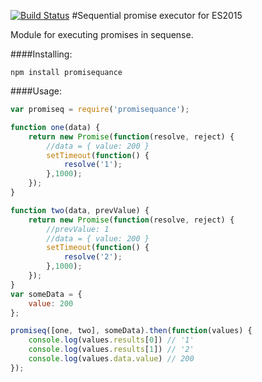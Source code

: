 [![Build Status](https://travis-ci.org/IliaIdakiev/promiseq.svg?branch=master)](https://travis-ci.org/IliaIdakiev/promiseq)
#Sequential promise executor for ES2015

Module for executing promises in sequense.

####Installing:
```
npm install promisequance
```

####Usage:
```javascript
var promiseq = require('promisequance');

function one(data) {
    return new Promise(function(resolve, reject) {
        //data = { value: 200 }
        setTimeout(function() {
            resolve('1');
        },1000);
    });
}

function two(data, prevValue) {
    return new Promise(function(resolve, reject) {
        //prevValue: 1
        //data = { value: 200 }
        setTimeout(function() {
            resolve('2');
        },1000);
    });
}
var someData = {
    value: 200
};

promiseq([one, two], someData).then(function(values) {
    console.log(values.results[0]) // '1'
    console.log(values.results[1]) // '2'
    console.log(values.data.value) // 200
});
```